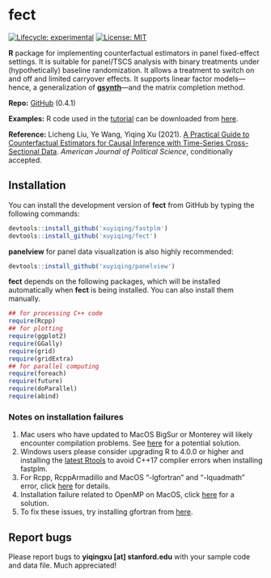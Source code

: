 
<!-- README.md is generated from README.Rmd. Please edit that file -->

# fect

<!-- badges: start -->

[![Lifecycle:
experimental](https://img.shields.io/badge/lifecycle-experimental-orange.svg)](https://www.tidyverse.org/lifecycle/#experimental)
[![License:
MIT](https://img.shields.io/badge/License-MIT-yellow.svg)](https://opensource.org/licenses/MIT)
<!-- badges: end -->

**R** package for implementing counterfactual estimators in panel
fixed-effect settings. It is suitable for panel/TSCS analysis with
binary treatments under (hypothetically) baseline randomization. It
allows a treatment to switch on and off and limited carryover effects.
It supports linear factor models—hence, a generalization of
[**gsynth**](https://yiqingxu.org/packages/gsynth/index.html)—and the
matrix completion method.

**Repo:** [GitHub](https://github.com/xuyiqing/fect) (0.4.1)

**Examples:** R code used in the
[tutorial](https://yiqingxu.org/packages/fect/articles/tutorial.html)
can be downloaded from [here](fect_examples.R).

**Reference:** Licheng Liu, Ye Wang, Yiqing Xu (2021). [A Practical
Guide to Counterfactual Estimators for Causal Inference with Time-Series
Cross-Sectional Data](https://papers.ssrn.com/abstract=3555463).
*American Journal of Political Science*, conditionally accepted.

## Installation

<!---
You can install **fect** directly from CRAN by typing the following command in the **R** console: 


```r
install.packages('fect', type = 'source')
```
--->

You can install the development version of **fect** from GitHub by
typing the following commands:

``` r
devtools::install_github('xuyiqing/fastplm')
devtools::install_github('xuyiqing/fect')
```

**panelview** for panel data visualization is also highly recommended:

``` r
devtools::install_github('xuyiqing/panelview')
```

**fect** depends on the following packages, which will be installed
automatically when **fect** is being installed. You can also install
them manually.

``` r
## for processing C++ code
require(Rcpp) 
## for plotting
require(ggplot2)  
require(GGally) 
require(grid)
require(gridExtra)
## for parallel computing 
require(foreach)
require(future)  
require(doParallel) 
require(abind) 
```

### Notes on installation failures

1.  Mac users who have updated to MacOS BigSur or Monterey will likely
    encounter compilation problems. See
    [here](http://yiqingxu.org/public/BigSurError.pdf) for a potential
    solution.
2.  Windows users please consider upgrading R to 4.0.0 or higher and
    installing the [latest
    Rtools](https://cran.r-project.org/bin/windows/Rtools/) to avoid
    C++17 complier errors when installing fastplm.
3.  For Rcpp, RcppArmadillo and MacOS “-lgfortran” and “-lquadmath”
    error, click
    [here](http://thecoatlessprofessor.com/programming/rcpp-rcpparmadillo-and-os-x-mavericks-lgfortran-and-lquadmath-error/)
    for details.
4.  Installation failure related to OpenMP on MacOS, click
    [here](http://thecoatlessprofessor.com/programming/openmp-in-r-on-os-x/)
    for a solution.
5.  To fix these issues, try installing gfortran from
    [here](https://gcc.gnu.org/wiki/GFortranBinaries#MacOS%20clang4%20R%20Binaries%20from%20https://github.com/coatless/r-macos-clang).

## Report bugs

Please report bugs to **yiqingxu \[at\] stanford.edu** with your sample
code and data file. Much appreciated!
